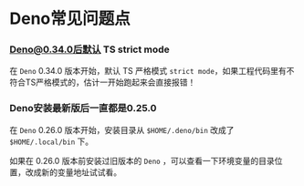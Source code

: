 # Deno常见问题点


### Deno@0.34.0后默认 TS strict mode

在 `Deno` 0.34.0 版本开始，默认 TS 严格模式 `strict mode`，如果工程代码里有不符合TS严格模式的，估计一开始跑起来会直接报错！

### Deno安装最新版后一直都是0.25.0

在 `Deno` 0.26.0 版本开始，安装目录从 `$HOME/.deno/bin` 改成了 `$HOME/.local/bin` 下。

如果在 0.26.0 版本前安装过旧版本的 `Deno` ，可以查看一下环境变量的目录位置，改成新的变量地址试试看。


